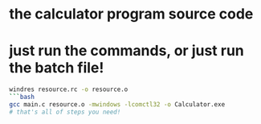 # the calculator program source code
# just run the commands, or just run the batch file!
```bash
windres resource.rc -o resource.o
```bash
gcc main.c resource.o -mwindows -lcomctl32 -o Calculator.exe
# that's all of steps you need!
